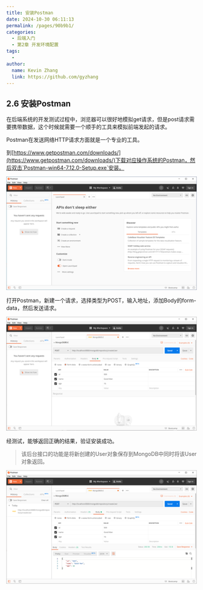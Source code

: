 ```yaml
---
title: 安装Postman
date: 2024-10-30 06:11:13
permalink: /pages/90b9b1/
categories: 
  - 后端入门
  - 第2章 开发环境配置
tags: 
  - 
author: 
  name: Kevin Zhang
  link: https://github.com/gyzhang
---
```

## 2.6 安装Postman

在后端系统的开发测试过程中，浏览器可以很好地模拟get请求，但是post请求需要携带数据，这个时候就需要一个顺手的工具来模拟前端发起的请求。

Postman在发送网络HTTP请求方面就是一个专业的工具。

到[https://www.getpostman.com/downloads/](https://www.getpostman.com/downloads/)下载对应操作系统的Postman，然后双击`Postman-win64-7.12.0-Setup.exe`安装。

![image-20191202211517027](./images/image-20191202211517027.png)

打开Postman，新建一个请求，选择类型为POST，输入地址，添加Body的form-data，然后发送请求。

![image-20191202212253693](./images/image-20191202212253693.png)

经测试，能够返回正确的结果，验证安装成功。

> 该后台接口的功能是将新创建的User对象保存到MongoDB中同时将该User对象返回。

![image-20191202212455060](./images/image-20191202212455060.png)
